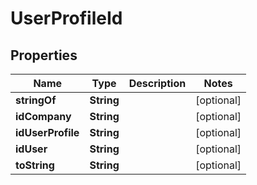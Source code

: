 
# UserProfileId

## Properties
Name | Type | Description | Notes
------------ | ------------- | ------------- | -------------
**stringOf** | **String** |  |  [optional]
**idCompany** | **String** |  |  [optional]
**idUserProfile** | **String** |  |  [optional]
**idUser** | **String** |  |  [optional]
**toString** | **String** |  |  [optional]



